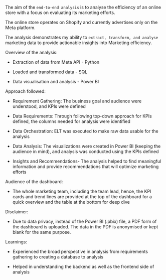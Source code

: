 The aim of the ```end-to-end analysis``` is to analyse the efficiency of an online store with a focus on evaluating its marketing efforts.

The online store operates on Shopify and currently advertises only on the Meta platform.

The analysis demonstrates my ability to ```extract, transform, and analyse``` marketing data to provide actionable insights into Marketing efficiency.

Overview of the analysis:

- Extraction of data from Meta API - Python

- Loaded and transformed data - SQL
  
- Data visualisation and analysis - Power BI

Approach followed:

- Requirement Gathering: The business goal and audience were understood, and KPIs were defined
  
- Data Requirements: Through following top-down approach for KPIs defined, the columns needed for analysis were identified

- Data Orchestration: ELT was executed to make raw data usable for the analysis

- Data Analysis: The visualizations were created in Power BI (keeping the audience in mind), and analysis was conducted using the KPIs defined

- Insights and Recommendations- The analysis helped to find meaningful information and provide recommendations that will optimize marketing efforts

Audience of the dashboard:

- The whole marketing team, including the team lead, hence, the KPI cards and trend lines are provided at the top of the dashboard for a quick overview and the table at the bottom for deep dive

Disclaimer:

- Due to data privacy, instead of the Power BI (.pbix) file, a PDF form of the dashboard is uploaded. The data in the PDF is anonymised or kept blank for the same purpose.

Learnings:

- Experienced the broad perspective in analysis from requirements gathering to creating a database to analysis

- Helped in understanding the backend as well as the frontend side of analysis
